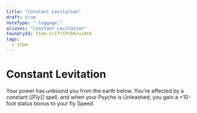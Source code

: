 ```yaml
---
title: "Constant Levitation"
draft: true
noteType: ":luggage:"
aliases: "Constant Levitation"
foundryId: Item.SrI7tfPtkRrui8t6
tags:
  - Item
---
```


# Constant Levitation

Your power has unbound you from the earth below. You're affected by a constant _[[Fly]]_ spell, and when your Psyche is Unleashed, you gain a +10-foot status bonus to your fly Speed.
